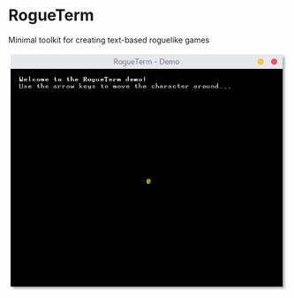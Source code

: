 # RogueTerm
Minimal toolkit for creating text-based roguelike games
<p align="center">
<img src="./img/screenshot.png" width="580px"></img>
</p>
